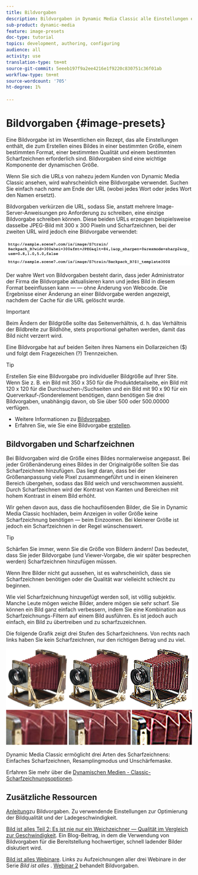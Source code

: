 ```yaml
---
title: Bildvorgaben
description: Bildvorgaben in Dynamic Media Classic alle Einstellungen enthalten, die zum Erstellen eines Bildes in einer bestimmten Größe, einem bestimmten Format, einer bestimmten Qualität und einem bestimmten Scharfzeichnen erforderlich sind. Bildvorgaben sind eine wichtige Komponente der dynamischen Größe. Wenn Sie sich eine URL in Dynamic Media Classic ansehen, können Sie leicht erkennen, ob eine Bildvorgabe verwendet wird. Erfahren Sie mehr über Bildvorgaben, warum sie so nützlich sind und wie man sie erstellt.
sub-product: dynamic-media
feature: image-presets
doc-type: tutorial
topics: development, authoring, configuring
audience: all
activity: use
translation-type: tm+mt
source-git-commit: 5eeeb197f9a2ee4216e1f9220c830751c36f01ab
workflow-type: tm+mt
source-wordcount: '705'
ht-degree: 1%

---
```



# Bildvorgaben {#image-presets}

Eine Bildvorgabe ist im Wesentlichen ein Rezept, das alle Einstellungen enthält, die zum Erstellen eines Bildes in einer bestimmten Größe, einem bestimmten Format, einer bestimmten Qualität und einem bestimmten Scharfzeichnen erforderlich sind. Bildvorgaben sind eine wichtige Komponente der dynamischen Größe.

Wenn Sie sich die URLs von nahezu jedem Kunden von Dynamic Media Classic ansehen, wird wahrscheinlich eine Bildvorgabe verwendet. Suchen Sie einfach nach $name$ am Ende der URL (wobei jedes Wort oder jedes Wort den Namen ersetzt).

Bildvorgaben verkürzen die URL, sodass Sie, anstatt mehrere Image-Server-Anweisungen pro Anforderung zu schreiben, eine einzige Bildvorgabe schreiben können. Diese beiden URLs erzeugen beispielsweise dasselbe JPEG-Bild mit 300 x 300 Pixeln und Scharfzeichnen, bei der zweiten URL wird jedoch eine Bildvorgabe verwendet:

![image](assets/image-presets/image-preset-2.png)

Der wahre Wert von Bildvorgaben besteht darin, dass jeder Administrator der Firma die Bildvorgabe aktualisieren kann und jedes Bild in diesem Format beeinflussen kann — — ohne Änderung von Webcode. Die Ergebnisse einer Änderung an einer Bildvorgabe werden angezeigt, nachdem der Cache für die URL gelöscht wurde.

>[!IMPORTANT]
>
>Beim Ändern der Bildgröße sollte das Seitenverhältnis, d. h. das Verhältnis der Bildbreite zur Bildhöhe, stets proportional gehalten werden, damit das Bild nicht verzerrt wird.

Eine Bildvorgabe hat auf beiden Seiten ihres Namens ein Dollarzeichen ($) und folgt dem Fragezeichen (?) Trennzeichen.

>[!TIP]
>
>Erstellen Sie eine Bildvorgabe pro individueller Bildgröße auf Ihrer Site. Wenn Sie z. B. ein Bild mit 350 x 350 für die Produktdetailseite, ein Bild mit 120 x 120 für die Durchsuchen-/Suchseiten und ein Bild mit 90 x 90 für ein Querverkauf-/Sonderelement benötigen, dann benötigen Sie drei Bildvorgaben, unabhängig davon, ob Sie über 500 oder 500.00000 verfügen.

- Weitere Informationen zu [Bildvorgaben](https://docs.adobe.com/content/help/en/dynamic-media-classic/using/image-sizing/setting-image-presets.html).
- Erfahren Sie, wie Sie eine Bildvorgabe [erstellen](https://docs.adobe.com/content/help/en/dynamic-media-classic/using/image-sizing/setting-image-presets.html#creating-an-image-preset).

## Bildvorgaben und Scharfzeichnen

Bei Bildvorgaben wird die Größe eines Bildes normalerweise angepasst. Bei jeder Größenänderung eines Bildes in der Originalgröße sollten Sie das Scharfzeichnen hinzufügen. Das liegt daran, dass bei der Größenanpassung viele Pixel zusammengeführt und in einen kleineren Bereich übergehen, sodass das Bild weich und verschwommen aussieht. Durch Scharfzeichnen wird der Kontrast von Kanten und Bereichen mit hohem Kontrast in einem Bild erhöht.

Wir gehen davon aus, dass die hochauflösenden Bilder, die Sie in Dynamic Media Classic hochladen, beim Anzeigen in voller Größe keine Scharfzeichnung benötigen — beim Einzoomen. Bei kleinerer Größe ist jedoch ein Scharfzeichnen in der Regel wünschenswert.

>[!TIP]
>
>Schärfen Sie immer, wenn Sie die Größe von Bildern ändern! Das bedeutet, dass Sie jeder Bildvorgabe (und Viewer-Vorgabe, die wir später besprechen werden) Scharfzeichnen hinzufügen müssen.
>
>Wenn Ihre Bilder nicht gut aussehen, ist es wahrscheinlich, dass sie Scharfzeichnen benötigen oder die Qualität war vielleicht schlecht zu beginnen.

Wie viel Scharfzeichnung hinzugefügt werden soll, ist völlig subjektiv. Manche Leute mögen weiche Bilder, andere mögen sie sehr scharf. Sie können ein Bild ganz einfach verbessern, indem Sie eine Kombination aus Scharfzeichnungs-Filtern auf einem Bild ausführen. Es ist jedoch auch einfach, ein Bild zu übertreiben und zu scharfzuzeichnen.

Die folgende Grafik zeigt drei Stufen des Scharfzeichnens. Von rechts nach links haben Sie kein Scharfzeichnen, nur den richtigen Betrag und zu viel.

![image](assets/image-presets/image-presets-1.jpg)

Dynamic Media Classic ermöglicht drei Arten des Scharfzeichnens: Einfaches Scharfzeichnen, Resamplingmodus und Unschärfemaske.

Erfahren Sie mehr über die [Dynamischen Medien - Classic-Scharfzeichnungsoptionen](https://docs.adobe.com/content/help/en/dynamic-media-classic/using/master-files/sharpening-image.html#sharpening_an_image).

## Zusätzliche Ressourcen

[Anleitung](https://www.adobe.com/content/dam/www/us/en/experience-manager/pdfs/dynamic-media-image-preset-guide.pdf)zu Bildvorgaben. Zu verwendende Einstellungen zur Optimierung der Bildqualität und der Ladegeschwindigkeit.

[Bild ist alles Teil 2: Es ist nie nur ein Weichzeichner — Qualität im Vergleich zur Geschwindigkeit](https://theblog.adobe.com/image-is-everything-part-2-its-never-just-a-blur-quality-versus-speed/). Ein Blog-Beitrag, in dem die Verwendung von Bildvorgaben für die Bereitstellung hochwertiger, schnell ladender Bilder diskutiert wird.

[Bild ist alles Webinare](https://dynamicmediaseries2019.enterprise.adobeevents.com/). Links zu Aufzeichnungen aller drei Webinare in der Serie _Bild ist alles_ . [Webinar 2](https://seminars.adobeconnect.com/p6lqaotpjnd3) behandelt Bildvorgaben.
